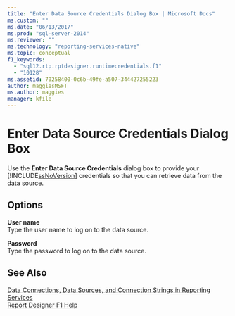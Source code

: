 ```yaml
---
title: "Enter Data Source Credentials Dialog Box | Microsoft Docs"
ms.custom: ""
ms.date: "06/13/2017"
ms.prod: "sql-server-2014"
ms.reviewer: ""
ms.technology: "reporting-services-native"
ms.topic: conceptual
f1_keywords: 
  - "sql12.rtp.rptdesigner.runtimecredentials.f1"
  - "10128"
ms.assetid: 70258400-0c6b-49fe-a507-344427255223
author: maggiesMSFT
ms.author: maggies
manager: kfile
---
```

# Enter Data Source Credentials Dialog Box
  Use the **Enter Data Source Credentials** dialog box to provide your [!INCLUDE[ssNoVersion](../includes/ssnoversion-md.md)] credentials so that you can retrieve data from the data source.  
  
## Options  
 **User name**  
 Type the user name to log on to the data source.  
  
 **Password**  
 Type the password to log on to the data source.  
  
## See Also  
 [Data Connections, Data Sources, and Connection Strings in Reporting Services](../../2014/reporting-services/data-connections-data-sources-and-connection-strings-in-reporting-services.md)   
 [Report Designer F1 Help](tools/report-designer-f1-help.md)  
  
  
